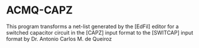 # ACMQ-CAPZ
This program transforms a net-list generated by the [EdFil] editor for a switched capacitor circuit in the [CAPZ] input format to the [SWITCAP] input format by Dr. Antonio Carlos M. de Queiroz
